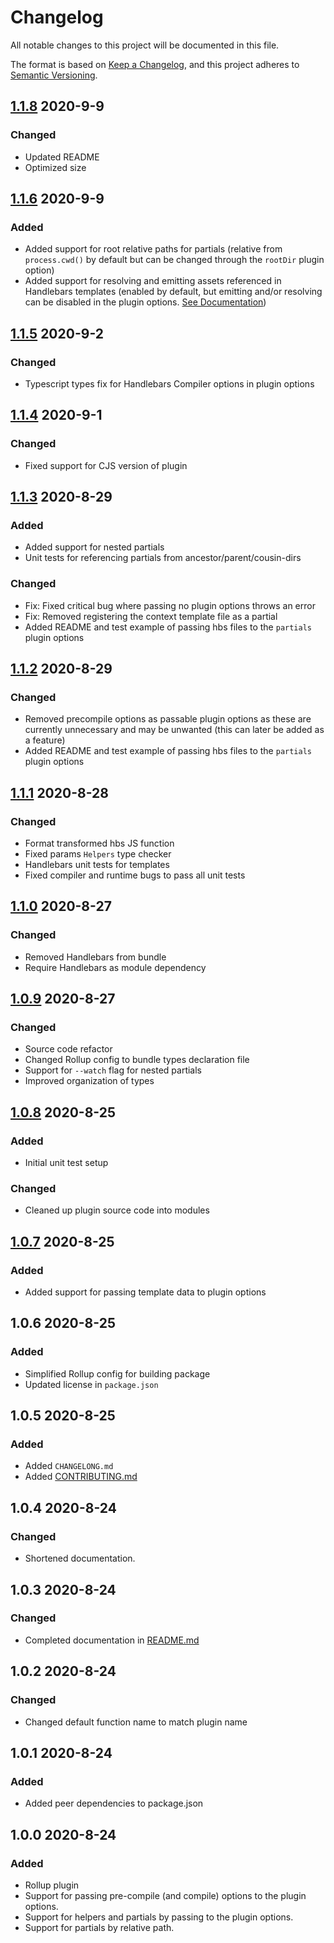 # Changelog

All notable changes to this project will be documented in this file.

The format is based on [Keep a Changelog](https://keepachangelog.com/en/1.1.0/),
and this project adheres to [Semantic Versioning](https://semver.org/spec/v2.0.0.html).



## [1.1.8](https://github.com/JohannIsaac/rollup-plugin-handlebars-compiler/pull/45)  2020-9-9

### Changed

- Updated README
- Optimized size



## [1.1.6](https://github.com/JohannIsaac/rollup-plugin-handlebars-compiler/pull/45)  2020-9-9

### Added

- Added support for root relative paths for partials (relative from `process.cwd()` by default but can be changed through the `rootDir` plugin option)
- Added support for resolving and emitting assets referenced in Handlebars templates (enabled by default, but emitting and/or resolving can be disabled in the plugin options. [See Documentation](README.md))



## [1.1.5](https://github.com/JohannIsaac/rollup-plugin-handlebars-compiler/pull/36)  2020-9-2

### Changed

- Typescript types fix for Handlebars Compiler options in plugin options



## [1.1.4](https://github.com/JohannIsaac/rollup-plugin-handlebars-compiler/pull/29)  2020-9-1

### Changed

- Fixed support for CJS version of plugin



## [1.1.3](https://github.com/JohannIsaac/rollup-plugin-handlebars-compiler/pull/16)  2020-8-29

### Added

- Added support for nested partials
- Unit tests for referencing partials from ancestor/parent/cousin-dirs

### Changed

- Fix: Fixed critical bug where passing no plugin options throws an error
- Fix: Removed registering the context template file as a partial
- Added README and test example of passing hbs files to the `partials` plugin options



## [1.1.2](https://github.com/JohannIsaac/rollup-plugin-handlebars-compiler/pull/12)  2020-8-29

### Changed

- Removed precompile options as passable plugin options as these are currently unnecessary and may be unwanted (this can later be added as a feature)
- Added README and test example of passing hbs files to the `partials` plugin options



## [1.1.1](https://github.com/JohannIsaac/rollup-plugin-handlebars-compiler/pull/10)  2020-8-28

### Changed

- Format transformed hbs JS function
- Fixed params `Helpers` type checker
- Handlebars unit tests for templates
- Fixed compiler and runtime bugs to pass all unit tests



## [1.1.0](https://github.com/JohannIsaac/rollup-plugin-handlebars-compiler/pull/7)  2020-8-27

### Changed

- Removed Handlebars from bundle
- Require Handlebars as module dependency 



## [1.0.9](https://github.com/JohannIsaac/rollup-plugin-handlebars-compiler/pull/5)  2020-8-27

### Changed

- Source code refactor
- Changed Rollup config to bundle types declaration file
- Support for `--watch` flag for nested partials
- Improved organization of types



## [1.0.8](https://github.com/JohannIsaac/rollup-plugin-handlebars-compiler/pull/3) 2020-8-25

### Added

- Initial unit test setup

### Changed

- Cleaned up plugin source code into modules



## [1.0.7](https://github.com/JohannIsaac/rollup-plugin-handlebars-compiler/pull/1) 2020-8-25

### Added

- Added support for passing template data to plugin options



## 1.0.6 2020-8-25

### Added

- Simplified Rollup config for building package
- Updated license in `package.json`



## 1.0.5 2020-8-25

### Added

- Added `CHANGELONG.md`
- Added [CONTRIBUTING.md](./CONTRIBUTING.md)



## 1.0.4 2020-8-24

### Changed

- Shortened documentation.



## 1.0.3 2020-8-24

### Changed

- Completed documentation in [README.md](./README.md)



## 1.0.2 2020-8-24

### Changed

- Changed default function name to match plugin name



## 1.0.1 2020-8-24

### Added

- Added peer dependencies to package.json



## 1.0.0 2020-8-24

### Added

- Rollup plugin
- Support for passing pre-compile (and compile) options to the plugin options.
- Support for helpers and partials by passing to the plugin options.
- Support for partials by relative path.